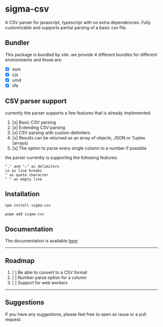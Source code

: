 # sigma-csv
A CSV parser for javascript, typescript with no extra dependencies.
Fully customizable and supports partial parsing of a basic csv file.


## Bundler
This package is bundled by vite. we provide 4 different bundles for different environments and those are:
- [x] esm
- [x] cjs
- [x] umd
- [x] iife

## CSV parser support
currently the parser supports a few features that is already implemented.


1. [x] Basic CSV parsing
2. [x] Extending CSV parsing
3. [x] CSV parsing with custom delimiters
4. [x] Results can be returned as an array of objects, JSON or Tuples (arrays)
5. [x] The option to parse every single column to a number if possible

the parser currently is supporting the following features: 
```text
"," and ";" as delimiters
\n as line breaks
" as quote character
" " as empty line
```

## Installation

```bash
npm install sigma-csv
```

```bash
pnpm add sigma-csv
```

## Documentation
The documentation is available [here](https://github.com/welpie21/sigma-csv/blob/main/docs.md)

---
## Roadmap
1. [ ] Be able to convert to a CSV format
2. [ ] Number parse option for a column
3. [ ] Support for web workers

---
## Suggestions
If you have any suggestions, please feel free to open an issue or a pull request.